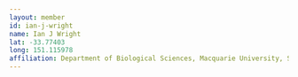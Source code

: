 ```yaml
---
layout: member
id: ian-j-wright
name: Ian J Wright
lat: -33.77403
long: 151.115978
affiliation: Department of Biological Sciences, Macquarie University, Sydney, NSW, Australia 
---
```



